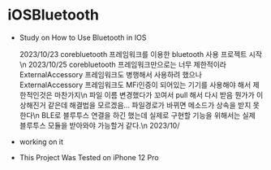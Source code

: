 # iOSBluetooth


 - Study on How to Use Bluetooth in IOS
 
    2023/10/23  corebluetooth 프레임워크를 이용한 bluetooth 사용 프로젝트 시작\n
    2023/10/25  corebluetooth 프레임워크만으로는 너무 제한적이라 ExternalAccessory 프레임워크도 병행해서 사용하려 했으나 ExternalAccessory 프레임워크도 MFi인증이 되어있는 기기를 사용해야 해서 제한적인것은 마찬가지\n
                파일 이름 변경했다가 꼬여서 pull 해서 다시 받음 뭔가가 이상해진거 같은데 해결법을 모르겠음... 파일경로가 바뀌면 메소드가 상속을 받지 못한다\n
                BLE로 블루투스 연결을 하긴 했는데 실제로 구현할 기능을 위해서는 실제 블루투스 모듈을 받아와야 가능할거 같다.\n
    2023/10/
 
 - working on it
 - This Project Was Tested on iPhone 12 Pro
